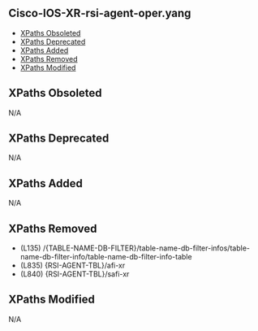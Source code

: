 ## Cisco-IOS-XR-rsi-agent-oper.yang

- [XPaths Obsoleted](#xpaths-obsoleted)
- [XPaths Deprecated](#xpaths-deprecated)
- [XPaths Added](#xpaths-added)
- [XPaths Removed](#xpaths-removed)
- [XPaths Modified](#xpaths-modified)

## XPaths Obsoleted

N/A

## XPaths Deprecated

N/A

## XPaths Added

N/A

## XPaths Removed

- (L135)	/{TABLE-NAME-DB-FILTER}/table-name-db-filter-infos/table-name-db-filter-info/table-name-db-filter-info-table
- (L835)	{RSI-AGENT-TBL}/afi-xr
- (L840)	{RSI-AGENT-TBL}/safi-xr

## XPaths Modified

N/A

